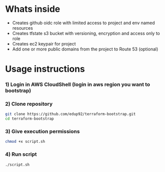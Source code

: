 # Whats inside

- Creates github oidc role with limited access to project and env named resources
- Creates tfstate s3 bucket with versioning, encryption and access only to role
- Creates ec2 keypair for project
- Add one or more public domains from the project to Route 53 (optional)

# Usage instructions

### 1) Login in AWS CloudShell (login in aws region you want to bootstrap)

### 2) Clone repository

```bash
git clone https://github.com/edup92/terraform-bootstrap.git
cd terraform-bootstrap
```

### 3) Give execution permissions
```bash
chmod +x script.sh
```

### 4) Run script
```bash
./script.sh
```
